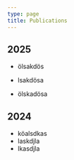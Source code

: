 ```yaml
---
type: page
title: Publications
---
```


## 2025
- ölsakdös

- lsakdösa

- ölskadösa


## 2024
- köalsdkas
- laskdjla
- lkasdjla
